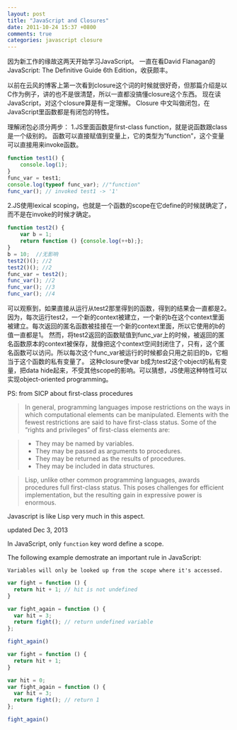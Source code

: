 ```yaml
---
layout: post
title: "JavaScript and Closures"
date: 2011-10-24 15:37 +0800
comments: true
categories: javascript closure
---
```


因为新工作的缘故这两天开始学习JavaScript。
一直在看David Flanagan的JavaScript: The Definitive Guide 6th Edition，收获颇丰。

以前在云风的博客上第一次看到closure这个词的时候就很好奇，但那篇介绍是以C作为例子，讲的也不是很清楚，所以一直都没搞懂closure这个东西。
现在读JavaScript，对这个closure算是有一定理解。
Closure 中文叫做闭包，在JavaScript里函数都是有闭包的特性。

<!--more-->

理解闭包必须分两步：
1.JS里面函数是first-class function，就是说函数跟class是一个级别的。 函数可以直接赋值到变量上，它的类型为”function”，这个变量可以直接用来invoke函数。

```javascript
function test1() {
    console.log(1);
}
func_var = test1;
console.log(typeof func_var); //"function"
func_var(); // invoked test1 -> '1'
```

2.JS使用lexical scoping，也就是一个函数的scope在它define的时候就确定了，而不是在invoke的时候才确定。

```javascript
function test2() {
    var b = 1;
    return function () {console.log(++b);};
} 
b = 10;  //无影响
test2()(); //2
test2()(); //2
func_var = test2();
func_var(); //2
func_var(); //3
func_var(); //4
```

可以观察到，如果直接从运行从test2那里得到的函数，得到的结果会一直都是2。因为，每次运行test2，一个新的context被建立，一个新的b在这个context里面被建立。每次返回的匿名函数被挂接在一个新的context里面，所以它使用的b的值一直都是1。
然而，将test2返回的函数赋值到func_var上的时候，被返回的匿名函数原本的context被保存，就像把这个context空间封闭住了，只有，这个匿名函数可以访问。所以每次这个func_var被运行的时候都会只用之前旧的b，它相当于这个函数的私有变量了。
这种closure使var b成为test2这个object的私有变量，把data hide起来，不受其他scope的影响。可以猜想，JS使用这种特性可以实现object-oriented programming。

PS: from SICP about first-class procedures
> In general, programming languages impose restrictions on the ways in which computational elements can be manipulated. Elements with the fewest restrictions are said to have first-class status. Some of the “rights and privileges” of first-class elements are:

>   * They may be named by variables.
>   * They may be passed as arguments to procedures.
>   * They may be returned as the results of procedures.
>   * They may be included in data structures.

> Lisp, unlike other common programming languages, awards procedures full first-class status. This poses challenges for efficient implementation, but the resulting gain in expressive power is enormous.

Javascript is like Lisp very much in this aspect.

updated Dec 3, 2013

In JavaScript, only `function` key word define a scope.

The following example demostrate an important rule in JavaScript:  

    Variables will only be looked up from the scope where it's accessed. 


``` javascript
var fight = function () {
  return hit + 1; // hit is not undefined
}

var fight_again = function () {
  var hit = 3;
  return fight(); // return undefined variable
};

fight_again()
```

``` javascript
var fight = function () {
  return hit + 1;
}

var hit = 0;
var fight_again = function () {
  var hit = 3;
  return fight(); // return 1
};

fight_again()
```
